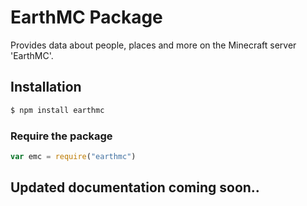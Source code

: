 # EarthMC Package

Provides data about people, places and more on the Minecraft server 'EarthMC'.

## Installation
```bash
$ npm install earthmc
```

### Require the package

```js
var emc = require("earthmc")
```

## Updated documentation coming soon..